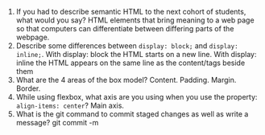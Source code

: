 1. If you had to describe semantic HTML to the next cohort of students, what would you say?
HTML elements that bring meaning to a web page so that computers can differentiate between differing parts of the webpage.
2. Describe some differences between ```display: block;``` and ```display: inline;```.
With display: block the HTML starts on a new line. With display: inline the HTML appears on the same line as the content/tags beside them
3. What are the 4 areas of the box model?
Content. Padding. Margin. Border.
4. While using flexbox, what axis are you using when you use the property: ```align-items: center```?
Main axis.
5. What is the git command to commit staged changes as well as write a message? 
git commit -m